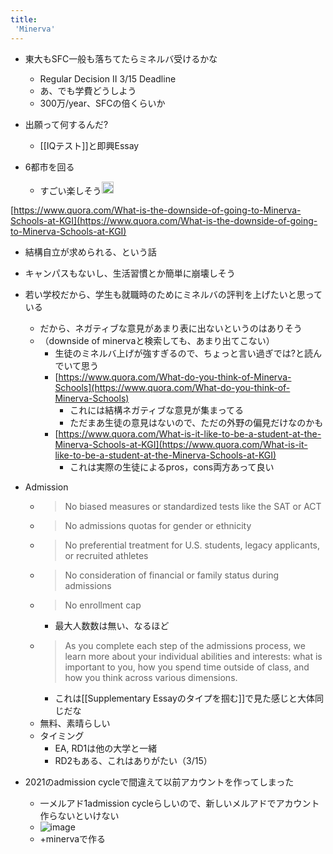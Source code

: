 ```yaml
---
title:
 'Minerva'
---
```


- 東大もSFC一般も落ちてたらミネルバ受けるかな
    - Regular Decision II 3/15 Deadline
    - あ、でも学費どうしよう
    - 300万/year、SFCの倍くらいか
- 出願って何するんだ?
    - [[IQテスト]]と即興Essay

- 6都市を回る
    - すごい楽しそう<img src='https://scrapbox.io/api/pages/blu3mo-public/blu3mo/icon' alt='blu3mo.icon' height="19.5"/>

[https://www.quora.com/What-is-the-downside-of-going-to-Minerva-Schools-at-KGI](https://www.quora.com/What-is-the-downside-of-going-to-Minerva-Schools-at-KGI)
- 結構自立が求められる、という話
- キャンパスもないし、生活習慣とか簡単に崩壊しそう

- 若い学校だから、学生も就職時のためにミネルバの評判を上げたいと思っている
    - だから、ネガティブな意見があまり表に出ないというのはありそう
    - （downside of minervaと検索しても、あまり出てこない）
        - 生徒のミネルバ上げが強すぎるので、ちょっと言い過ぎでは?と読んでいて思う
        - [https://www.quora.com/What-do-you-think-of-Minerva-Schools](https://www.quora.com/What-do-you-think-of-Minerva-Schools)
            - これには結構ネガティブな意見が集まってる
            - ただまあ生徒の意見はないので、ただの外野の偏見だけなのかも
        - [https://www.quora.com/What-is-it-like-to-be-a-student-at-the-Minerva-Schools-at-KGI](https://www.quora.com/What-is-it-like-to-be-a-student-at-the-Minerva-Schools-at-KGI)
            - これは実際の生徒によるpros，cons両方あって良い
- Admission
    - > No biased measures or standardized tests like the SAT or ACT
    - >  No admissions quotas for gender or ethnicity
    - >  No preferential treatment for U.S. students, legacy applicants, or recruited athletes
    - >  No consideration of financial or family status during admissions
    - >  No enrollment cap
        - 最大人数数は無い、なるほど
    - > As you complete each step of the admissions process, we learn more about your individual abilities and interests: what is important to you, how you spend time outside of class, and how you think across various dimensions.
        - これは[[Supplementary Essayのタイプを掴む]]で見た感じと大体同じだな
    - 無料、素晴らしい
    - タイミング
        - EA, RD1は他の大学と一緒
        - RD2もある、これはありがたい（3/15）

- 2021のadmission cycleで間違えて以前アカウントを作ってしまった
    - 一メルアド1admission cycleらしいので、新しいメルアドでアカウント作らないといけない
    - ![image](https://gyazo.com/c60c79beb1a7f05d34ebaaaddc26d86e/thumb/1000)
    - +minervaで作る
